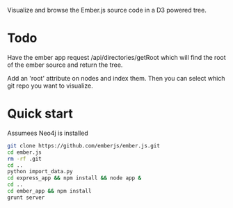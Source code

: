Visualize and browse the Ember.js source code in a D3 powered tree.

# Todo

Have the ember app request /api/directories/getRoot
which will find the root of the ember source and return the tree.

Add an 'root' attribute on nodes and index them. Then you can select which git repo you
want to visualize.

# Quick start

Assumees Neo4j is installed

```bash
git clone https://github.com/emberjs/ember.js.git
cd ember.js
rm -rf .git
cd ..
python import_data.py
cd express_app && npm install && node app &
cd ..
cd ember_app && npm install
grunt server
```
